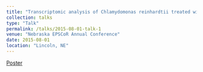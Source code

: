 ```yaml
---
title: "Transcriptomic analysis of Chlamydomonas reinhardtii treated with novel lipid-inducing small molecules"
collection: talks
type: "Talk"
permalink: /talks/2015-08-01-talk-1
venue: "Nebraska EPSCoR Annual Conference"
date: 2015-08-01
location: "Lincoln, NE"
---
```

[Poster](../files/Tu_2015_summer_sypsm_poster_vCD2_vBT.pdf)
